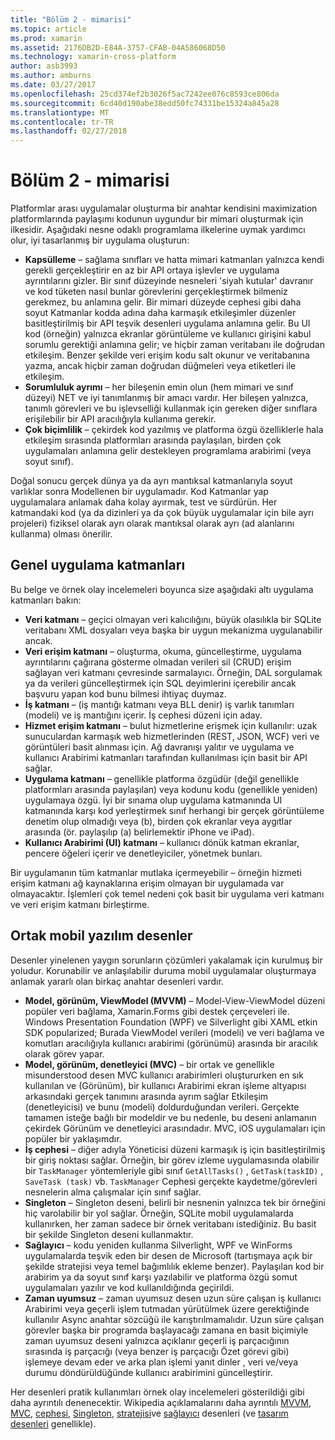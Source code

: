 ```yaml
---
title: "Bölüm 2 - mimarisi"
ms.topic: article
ms.prod: xamarin
ms.assetid: 2176DB2D-E84A-3757-CFAB-04A586068D50
ms.technology: xamarin-cross-platform
author: asb3993
ms.author: amburns
ms.date: 03/27/2017
ms.openlocfilehash: 25cd374ef2b3026f5ac7242ee076c8593ce806da
ms.sourcegitcommit: 6cd40d190abe38edd50fc74331be15324a845a28
ms.translationtype: MT
ms.contentlocale: tr-TR
ms.lasthandoff: 02/27/2018
---
```

# <a name="part-2---architecture"></a>Bölüm 2 - mimarisi

Platformlar arası uygulamalar oluşturma bir anahtar kendisini maximization platformlarında paylaşımı kodunun uygundur bir mimari oluşturmak için ilkesidir. Aşağıdaki nesne odaklı programlama ilkelerine uymak yardımcı olur, iyi tasarlanmış bir uygulama oluşturun:

-   **Kapsülleme** – sağlama sınıfları ve hatta mimari katmanları yalnızca kendi gerekli gerçekleştirir en az bir API ortaya işlevler ve uygulama ayrıntılarını gizler. Bir sınıf düzeyinde nesneleri 'siyah kutular' davranır ve kod tüketen nasıl bunlar görevlerini gerçekleştirmek bilmeniz gerekmez, bu anlamına gelir. Bir mimari düzeyde cephesi gibi daha soyut Katmanlar kodda adına daha karmaşık etkileşimler düzenler basitleştirilmiş bir API teşvik desenleri uygulama anlamına gelir. Bu UI kod (örneğin) yalnızca ekranlar görüntüleme ve kullanıcı girişini kabul sorumlu gerektiği anlamına gelir; ve hiçbir zaman veritabanı ile doğrudan etkileşim. Benzer şekilde veri erişim kodu salt okunur ve veritabanına yazma, ancak hiçbir zaman doğrudan düğmeleri veya etiketleri ile etkileşim.
-   **Sorumluluk ayrımı** – her bileşenin emin olun (hem mimari ve sınıf düzeyi) NET ve iyi tanımlanmış bir amacı vardır. Her bileşen yalnızca, tanımlı görevleri ve bu işlevselliği kullanmak için gereken diğer sınıflara erişilebilir bir API aracılığıyla kullanıma gerekir.
-   **Çok biçimlilik** – çekirdek kod yazılmış ve platforma özgü özelliklerle hala etkileşim sırasında platformları arasında paylaşılan, birden çok uygulamaları anlamına gelir destekleyen programlama arabirimi (veya soyut sınıf).


Doğal sonucu gerçek dünya ya da ayrı mantıksal katmanlarıyla soyut varlıklar sonra Modellenen bir uygulamadır. Kod Katmanlar yap uygulamalara anlamak daha kolay ayırmak, test ve sürdürün. Her katmandaki kod (ya da dizinleri ya da çok büyük uygulamalar için bile ayrı projeleri) fiziksel olarak ayrı olarak mantıksal olarak ayrı (ad alanlarını kullanma) olması önerilir.

 <a name="Typical_Application_Layers" />


## <a name="typical-application-layers"></a>Genel uygulama katmanları

Bu belge ve örnek olay incelemeleri boyunca size aşağıdaki altı uygulama katmanları bakın:

-   **Veri katmanı** – geçici olmayan veri kalıcılığını, büyük olasılıkla bir SQLite veritabanı XML dosyaları veya başka bir uygun mekanizma uygulanabilir ancak.
-   **Veri erişim katmanı** – oluşturma, okuma, güncelleştirme, uygulama ayrıntılarını çağırana gösterme olmadan verileri sil (CRUD) erişim sağlayan veri katmanı çevresinde sarmalayıcı. Örneğin, DAL sorgulamak ya da verileri güncelleştirmek için SQL deyimlerini içerebilir ancak başvuru yapan kod bunu bilmesi ihtiyaç duymaz.
-   **İş katmanı** – (iş mantığı katmanı veya BLL denir) iş varlık tanımları (modeli) ve iş mantığını içerir. İş cephesi düzeni için aday.
-   **Hizmet erişim katmanı** – bulut hizmetlerine erişmek için kullanılır: uzak sunuculardan karmaşık web hizmetlerinden (REST, JSON, WCF) veri ve görüntüleri basit alınması için. Ağ davranışı yalıtır ve uygulama ve kullanıcı Arabirimi katmanları tarafından kullanılması için basit bir API sağlar.
-   **Uygulama katmanı** – genellikle platforma özgüdür (değil genellikle platformları arasında paylaşılan) veya kodunu kodu (genellikle yeniden) uygulamaya özgü. İyi bir sınama olup uygulama katmanında UI katmanında karşı kod yerleştirmek sınıf herhangi bir gerçek görüntüleme denetim olup olmadığı veya (b), birden çok ekranlar veya aygıtlar arasında (ör. paylaşılıp (a) belirlemektir iPhone ve iPad).
-   **Kullanıcı Arabirimi (UI) katmanı** – kullanıcı dönük katman ekranlar, pencere öğeleri içerir ve denetleyiciler, yönetmek bunları.


Bir uygulamanın tüm katmanlar mutlaka içermeyebilir – örneğin hizmeti erişim katmanı ağ kaynaklarına erişim olmayan bir uygulamada var olmayacaktır. İşlemleri çok temel nedeni çok basit bir uygulama veri katmanı ve veri erişim katmanı birleştirme.

 <a name="Common_Mobile_Software_Patterns" />


## <a name="common-mobile-software-patterns"></a>Ortak mobil yazılım desenler

Desenler yinelenen yaygın sorunların çözümleri yakalamak için kurulmuş bir yoludur. Korunabilir ve anlaşılabilir duruma mobil uygulamalar oluşturmaya anlamak yararlı olan birkaç anahtar desenleri vardır.

-   **Model, görünüm, ViewModel (MVVM)** – Model-View-ViewModel düzeni popüler veri bağlama, Xamarin.Forms gibi destek çerçeveleri ile. Windows Presentation Foundation (WPF) ve Silverlight gibi XAML etkin SDK popularized; Burada ViewModel verileri (modeli) ve veri bağlama ve komutları aracılığıyla kullanıcı arabirimi (görünümü) arasında bir aracılık olarak görev yapar.
-   **Model, görünüm, denetleyici (MVC)** – bir ortak ve genellikle misunderstood desen MVC kullanıcı arabirimleri oluştururken en sık kullanılan ve (Görünüm), bir kullanıcı Arabirimi ekran işleme altyapısı arkasındaki gerçek tanımını arasında ayrım sağlar Etkileşim (denetleyicisi) ve bunu (modeli) doldurduğundan verileri. Gerçekte tamamen isteğe bağlı bir modeldir ve bu nedenle, bu deseni anlamanın çekirdek Görünüm ve denetleyici arasındadır. MVC, iOS uygulamaları için popüler bir yaklaşımdır.
-   **İş cephesi** – diğer adıyla Yöneticisi düzeni karmaşık iş için basitleştirilmiş bir giriş noktası sağlar. Örneğin, bir görev izleme uygulamasında olabilir bir `TaskManager` yöntemleriyle gibi sınıf `GetAllTasks()` , `GetTask(taskID)` , `SaveTask (task)` vb. `TaskManager` Cephesi gerçekte kaydetme/görevleri nesnelerin alma çalışmalar için sınıf sağlar.
-   **Singleton** – Singleton deseni, belirli bir nesnenin yalnızca tek bir örneğini hiç varolabilir bir yol sağlar. Örneğin, SQLite mobil uygulamalarda kullanırken, her zaman sadece bir örnek veritabanı istediğiniz. Bu basit bir şekilde Singleton deseni kullanmaktır.
-   **Sağlayıcı** – kodu yeniden kullanma Silverlight, WPF ve WinForms uygulamalarda teşvik eden bir desen de Microsoft (tartışmaya açık bir şekilde stratejisi veya temel bağımlılık ekleme benzer). Paylaşılan kod bir arabirim ya da soyut sınıf karşı yazılabilir ve platforma özgü somut uygulamaları yazılır ve kod kullanıldığında geçirildi.
-   **Zaman uyumsuz** – zaman uyumsuz desen uzun süre çalışan iş kullanıcı Arabirimi veya geçerli işlem tutmadan yürütülmek üzere gerektiğinde kullanılır Async anahtar sözcüğü ile karıştırılmamalıdır. Uzun süre çalışan görevler başka bir programda başlayacağı zamana en basit biçimiyle zaman uyumsuz deseni yalnızca açıklanır geçerli iş parçacığının sırasında iş parçacığı (veya benzer iş parçacığı Özet görevi gibi) işlemeye devam eder ve arka plan işlemi yanıt dinler , veri ve/veya durumu döndürüldüğünde kullanıcı arabirimini güncelleştirir.


Her desenleri pratik kullanımları örnek olay incelemeleri gösterildiği gibi daha ayrıntılı denenecektir. Wikipedia açıklamalarını daha ayrıntılı [MVVM](https://en.wikipedia.org/wiki/Model–view–viewmodel), [MVC](https://en.wikipedia.org/wiki/Model–view–controller), [cephesi](http://en.wikipedia.org/wiki/Facade_pattern), [Singleton](http://en.wikipedia.org/wiki/Singleton_pattern), [stratejisi](http://en.wikipedia.org/wiki/Strategy_pattern)ve [sağlayıcı](http://en.wikipedia.org/wiki/Provider_model) desenleri (ve [tasarım desenleri](http://en.wikipedia.org/wiki/Design_Patterns) genellikle).
